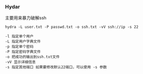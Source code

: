 ### Hydar

主要用来暴力破解ssh

```
hydra -L user.txt -P passwd.txt -o ssh.txt -vV ssh://ip -s 22

-l 指定单个用户
-L 指定用户字典文件
-p 指定单个密码
-P 指定密码字典文件
-o 把成功的输出到ssh.txt文件
-vV 显示详细信息
-s 指定其他端口 如果要修改默认22端口，可以使用 -s 参数
```
